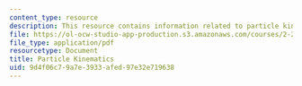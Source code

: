 ```yaml
---
content_type: resource
description: This resource contains information related to particle kinematics.
file: https://ol-ocw-studio-app-production.s3.amazonaws.com/courses/2-25-advanced-fluid-mechanics-fall-2013/9d4f06c79a7e3933afed97e32e719638_MIT2_25F13_Part_Kinemat.pdf
file_type: application/pdf
resourcetype: Document
title: Particle Kinematics
uid: 9d4f06c7-9a7e-3933-afed-97e32e719638
---
```

